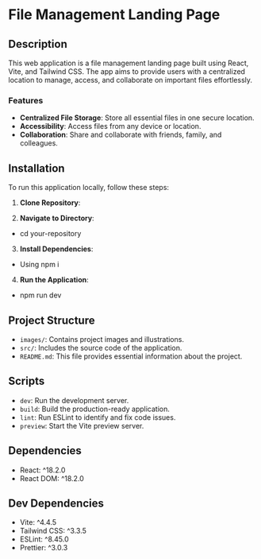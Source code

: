 # File Management Landing Page

## Description
This web application is a file management landing page built using React, Vite, and Tailwind CSS. The app aims to provide users with a centralized location to manage, access, and collaborate on important files effortlessly.

### Features
- **Centralized File Storage**: Store all essential files in one secure location.
- **Accessibility**: Access files from any device or location.
- **Collaboration**: Share and collaborate with friends, family, and colleagues.

## Installation
To run this application locally, follow these steps:

1. **Clone Repository**: 

2. **Navigate to Directory**:
-  cd your-repository 
3. **Install Dependencies**:
- Using npm i

4. **Run the Application**:
-  npm run dev

## Project Structure
- `images/`: Contains project images and illustrations.
- `src/`: Includes the source code of the application.
- `README.md`: This file provides essential information about the project.

## Scripts
- `dev`: Run the development server.
- `build`: Build the production-ready application.
- `lint`: Run ESLint to identify and fix code issues.
- `preview`: Start the Vite preview server.

## Dependencies
- React: ^18.2.0
- React DOM: ^18.2.0

## Dev Dependencies
- Vite: ^4.4.5
- Tailwind CSS: ^3.3.5
- ESLint: ^8.45.0
- Prettier: ^3.0.3

